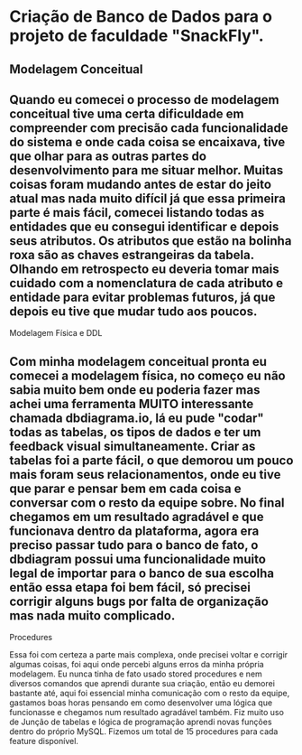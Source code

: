 Criação de Banco de Dados para o projeto de faculdade "SnackFly".
===

Modelagem Conceitual
---

Quando eu comecei o processo de modelagem conceitual tive uma certa dificuldade em compreender com precisão cada funcionalidade do sistema e onde cada coisa se encaixava, tive que olhar para as outras partes do desenvolvimento para me situar melhor. 
Muitas coisas foram mudando antes de estar do jeito atual mas nada muito difícil já que essa primeira parte é mais fácil, comecei listando todas as entidades que eu consegui identificar e depois seus atributos. 
Os atributos que estão na bolinha roxa são as chaves estrangeiras da tabela. Olhando em retrospecto eu deveria tomar mais cuidado com a nomenclatura de cada atributo e entidade para evitar problemas futuros, já que depois eu tive que mudar tudo aos poucos.
---

Modelagem Física e DDL

Com minha modelagem conceitual pronta eu comecei a modelagem física, no começo eu não sabia muito bem onde eu poderia fazer mas achei uma ferramenta MUITO interessante chamada dbdiagrama.io, lá eu pude "codar" todas as tabelas, os tipos de dados e ter um feedback visual simultaneamente. Criar as tabelas foi a parte fácil, o que demorou um pouco mais foram seus relacionamentos, onde eu tive que parar e pensar bem em cada coisa e conversar com o resto da equipe sobre. No final chegamos em um resultado agradável e que funcionava dentro da plataforma, agora era preciso passar tudo para o banco de fato, o dbdiagram possui uma funcionalidade muito legal de importar para o banco de sua escolha então essa etapa foi bem fácil, só precisei corrigir alguns bugs por falta de organização mas nada muito complicado.
---

Procedures

Essa foi com certeza a parte mais complexa, onde precisei voltar e corrigir algumas coisas, foi aqui onde percebi alguns erros da minha própria modelagem. Eu nunca tinha de fato usado stored procedures e nem diversos comandos que aprendi durante sua criação, então eu
demorei bastante até, aqui foi essencial minha comunicação com o resto da equipe, gastamos boas horas pensando em como desenvolver uma lógica que funcionasse e chegamos num resultado agradável também. Fiz muito uso de Junção de tabelas e lógica de programação aprendi novas funções dentro do próprio MySQL. Fizemos um total de 15 procedures para cada feature disponível.
